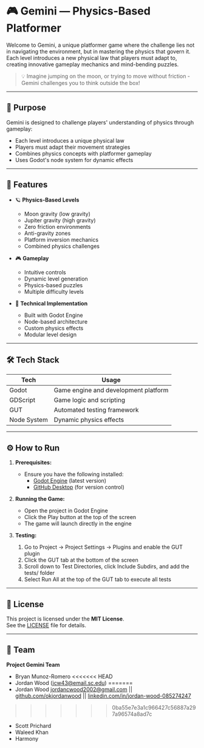 # 🎮 Gemini — Physics-Based Platformer

Welcome to Gemini, a unique platformer game where the challenge lies not in navigating the environment, but in mastering the physics that govern it. Each level introduces a new physical law that players must adapt to, creating innovative gameplay mechanics and mind-bending puzzles.

> 💡 Imagine jumping on the moon, or trying to move without friction - Gemini challenges you to think outside the box!

---

## 🎯 Purpose

Gemini is designed to challenge players' understanding of physics through gameplay:
- Each level introduces a unique physical law
- Players must adapt their movement strategies
- Combines physics concepts with platformer gameplay
- Uses Godot's node system for dynamic effects

---

## 🚀 Features

- 🪐 **Physics-Based Levels**
  - Moon gravity (low gravity)
  - Jupiter gravity (high gravity)
  - Zero friction environments
  - Anti-gravity zones
  - Platform inversion mechanics
  - Combined physics challenges

- 🎮 **Gameplay**
  - Intuitive controls
  - Dynamic level generation
  - Physics-based puzzles
  - Multiple difficulty levels

- 🎨 **Technical Implementation**
  - Built with Godot Engine
  - Node-based architecture
  - Custom physics effects
  - Modular level design

---

## 🛠️ Tech Stack

| Tech          | Usage                              |
|---------------|-------------------------------------|
| Godot         | Game engine and development platform|
| GDScript      | Game logic and scripting           |
| GUT           | Automated testing framework        |
| Node System   | Dynamic physics effects            |

---

## ⚙️ How to Run

1.  **Prerequisites:**
    *   Ensure you have the following installed:
        *   [Godot Engine](https://godotengine.org/) (latest version)
        *   [GitHub Desktop](https://desktop.github.com/download/) (for version control)

2.  **Running the Game:**
    *   Open the project in Godot Engine
    *   Click the Play button at the top of the screen
    *   The game will launch directly in the engine

3.  **Testing:**
    1. Go to Project → Project Settings → Plugins and enable the GUT plugin
    2. Click the GUT tab at the bottom of the screen
    3. Scroll down to Test Directories, click Include Subdirs, and add the tests/ folder
    4. Select Run All at the top of the GUT tab to execute all tests

---

## 📄 License

This project is licensed under the **MIT License**.  
See the [LICENSE](LICENSE) file for details.

---

## 👤 Team

**Project Gemini Team**
- Bryan Munoz-Romero
<<<<<<< HEAD
- Jordan Wood (jcw43@email.sc.edu)
=======
- Jordan Wood [jordancwood2002@gmail.com](mailto:jordancwood2002@gmail.com) || [github.com/okjordanwood](https://github.com/okjordanwood) || [linkedin.com/in/jordan-wood-085274247](https://www.linkedin.com/in/jordan-wood-085274247)
>>>>>>> 0ba55e7e3a1c966427c56887a297a96574a8ad7c
- Scott Prichard
- Waleed Khan
- Harmony
